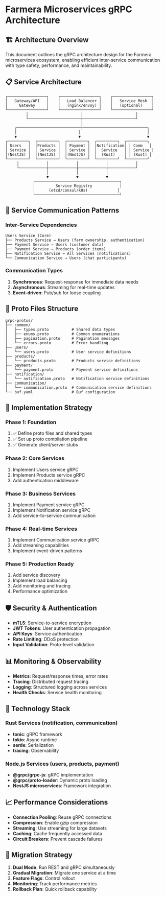 # Farmera Microservices gRPC Architecture

## 🏗️ Architecture Overview

This document outlines the gRPC architecture design for the Farmera microservices ecosystem, enabling efficient inter-service communication with type safety, performance, and maintainability.

## 📋 Service Architecture

```
┌─────────────────┐    ┌─────────────────┐    ┌─────────────────┐
│   Gateway/API   │    │   Load Balancer │    │   Service Mesh  │
│     Gateway     │    │   (nginx/envoy) │    │   (optional)    │
└─────────────────┘    └─────────────────┘    └─────────────────┘
         │                       │                       │
         └───────────────────────┼───────────────────────┘
                                 │
    ┌────────────────────────────┼────────────────────────────┐
    │                           │                             │
    ▼                           ▼                             ▼
┌─────────┐  ┌─────────┐  ┌─────────┐  ┌─────────┐  ┌─────────┐
│ Users   │  │Products │  │ Payment │  │Notification│ │ Comm   │
│ Service │  │ Service │  │ Service │  │  Service   │ │ Service │
│(NestJS) │  │(NestJS) │  │(NestJS) │  │  (Rust)    │ │ (Rust) │
└─────────┘  └─────────┘  └─────────┘  └─────────┘  └─────────┘
     │            │            │            │            │
     └────────────┼────────────┼────────────┼────────────┘
                  │            │            │
                  ▼            ▼            ▼
            ┌─────────────────────────────────────┐
            │         Service Registry            │
            │      (etcd/consul/k8s)             │
            └─────────────────────────────────────┘
```

## 🔄 Service Communication Patterns

### Inter-Service Dependencies

```
Users Service (Core)
├── Products Service → Users (farm ownership, authentication)
├── Payment Service → Users (customer data)
├── Payment Service → Products (order items)
├── Notification Service ← All Services (notifications)
└── Communication Service → Users (chat participants)
```

### Communication Types

1. **Synchronous**: Request-response for immediate data needs
2. **Asynchronous**: Streaming for real-time updates
3. **Event-driven**: Pub/sub for loose coupling

## 📁 Proto Files Structure

```
grpc-protos/
├── common/
│   ├── types.proto          # Shared data types
│   ├── enums.proto          # Common enumerations
│   ├── pagination.proto     # Pagination messages
│   └── errors.proto         # Error handling
├── users/
│   └── users.proto          # User service definitions
├── products/
│   └── products.proto       # Products service definitions
├── payment/
│   └── payment.proto        # Payment service definitions
├── notification/
│   └── notification.proto   # Notification service definitions
├── communication/
│   └── communication.proto  # Communication service definitions
└── buf.yaml                 # Buf configuration
```

## 🔧 Implementation Strategy

### Phase 1: Foundation

1. ✅ Define proto files and shared types
2. ✅ Set up proto compilation pipeline
3. ✅ Generate client/server stubs

### Phase 2: Core Services

1. Implement Users service gRPC
2. Implement Products service gRPC
3. Add authentication middleware

### Phase 3: Business Services

1. Implement Payment service gRPC
2. Implement Notification service gRPC
3. Add service-to-service communication

### Phase 4: Real-time Services

1. Implement Communication service gRPC
2. Add streaming capabilities
3. Implement event-driven patterns

### Phase 5: Production Ready

1. Add service discovery
2. Implement load balancing
3. Add monitoring and tracing
4. Performance optimization

## 🛡️ Security & Authentication

- **mTLS**: Service-to-service encryption
- **JWT Tokens**: User authentication propagation
- **API Keys**: Service authentication
- **Rate Limiting**: DDoS protection
- **Input Validation**: Proto-level validation

## 📊 Monitoring & Observability

- **Metrics**: Request/response times, error rates
- **Tracing**: Distributed request tracing
- **Logging**: Structured logging across services
- **Health Checks**: Service health monitoring

## 🚀 Technology Stack

### Rust Services (notification, communication)

- **tonic**: gRPC framework
- **tokio**: Async runtime
- **serde**: Serialization
- **tracing**: Observability

### Node.js Services (users, products, payment)

- **@grpc/grpc-js**: gRPC implementation
- **@grpc/proto-loader**: Dynamic proto loading
- **NestJS microservices**: Framework integration

## 📈 Performance Considerations

- **Connection Pooling**: Reuse gRPC connections
- **Compression**: Enable gzip compression
- **Streaming**: Use streaming for large datasets
- **Caching**: Cache frequently accessed data
- **Circuit Breakers**: Prevent cascade failures

## 🔄 Migration Strategy

1. **Dual Mode**: Run REST and gRPC simultaneously
2. **Gradual Migration**: Migrate one service at a time
3. **Feature Flags**: Control rollout
4. **Monitoring**: Track performance metrics
5. **Rollback Plan**: Quick rollback capability

